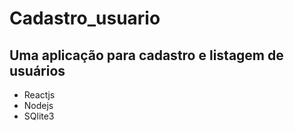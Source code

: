 # Cadastro_usuario
## Uma aplicação para cadastro e listagem de usuários
* Reactjs
* Nodejs
* SQlite3

